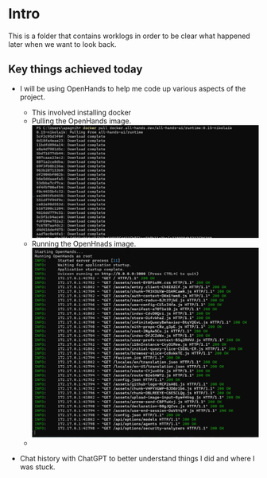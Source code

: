 # Intro

This is a folder that contains worklogs in order to be clear what happened later when we want to look back. 


## Key things achieved today 

* I will be using OpenHands to help me code up various aspects of the project.  

  * This involved installing docker
  * Pulling the OpenHands image. ![](img/pull-oh.jpg)
  * Running the OpenHnads image. ![](img/run-oh.jpg)
  * 

* Chat history with ChatGPT to better understand things I did and where I was stuck.

